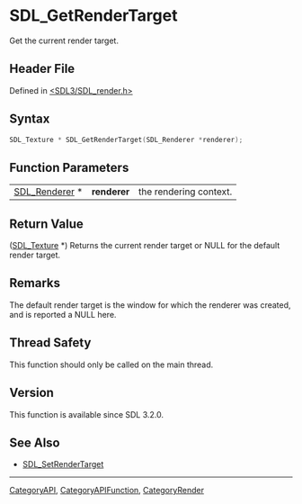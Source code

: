 # SDL_GetRenderTarget

Get the current render target.

## Header File

Defined in [<SDL3/SDL_render.h>](https://github.com/libsdl-org/SDL/blob/main/include/SDL3/SDL_render.h)

## Syntax

```c
SDL_Texture * SDL_GetRenderTarget(SDL_Renderer *renderer);
```

## Function Parameters

|                                |              |                        |
| ------------------------------ | ------------ | ---------------------- |
| [SDL_Renderer](SDL_Renderer) * | **renderer** | the rendering context. |

## Return Value

([SDL_Texture](SDL_Texture) *) Returns the current render target or NULL
for the default render target.

## Remarks

The default render target is the window for which the renderer was created,
and is reported a NULL here.

## Thread Safety

This function should only be called on the main thread.

## Version

This function is available since SDL 3.2.0.

## See Also

- [SDL_SetRenderTarget](SDL_SetRenderTarget)

----
[CategoryAPI](CategoryAPI), [CategoryAPIFunction](CategoryAPIFunction), [CategoryRender](CategoryRender)

